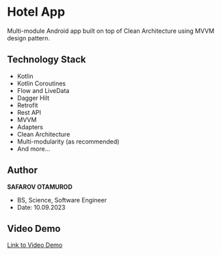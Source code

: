 # Hotel App

Multi-module Android app built on top of Clean Architecture using MVVM design pattern.

## Technology Stack

- Kotlin
- Kotlin Coroutines
- Flow and LiveData
- Dagger Hilt
- Retrofit
- Rest API
- MVVM
- Adapters
- Clean Architecture
- Multi-modularity (as recommended)
- And more...

## Author

**SAFAROV OTAMUROD**
- BS, Science, Software Engineer
- Date: 10.09.2023

## Video Demo

[Link to Video Demo](https://youtu.be/r1hD6IBJ5vo)
